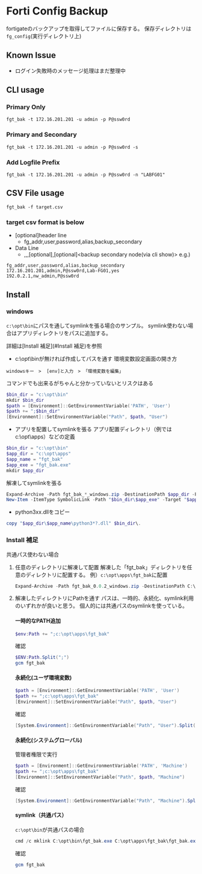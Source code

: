 # Forti Config Backup
fortigateのバックアップを取得してファイルに保存する。
保存ディレクトリは`fg_config`(実行ディレクトリ上)

## Known Issue
* ログイン失敗時のメッセージ処理はまだ整理中

## CLI usage
### Primary Only
```
fgt_bak -t 172.16.201.201 -u admin -p P@ssw0rd
```

### Primary and Secondary
```
fgt_bak -t 172.16.201.201 -u admin -p P@ssw0rd -s
```

### Add Logfile Prefix
```
fgt_bak -t 172.16.201.201 -u admin -p P@ssw0rd -n "LABFG01"
```

## CSV File usage
```
fgt_bak -f target.csv
```

### target csv format is below
* [optional]header line
    - fg_addr,user,password,alias,backup_secondary
* Data Line
    - <fortigate addr>,<username>,<passwod>,[optional]<logfile prefix>,[optional]<backup secondary node(via cli show)>
e.g.)
```csv
fg_addr,user,password,alias,backup_secondary
172.16.201.201,admin,P@ssw0rd,Lab-FG01,yes
192.0.2.1,nw_admin,P@ssw0rd
```


## Install
### windows
`c:\opt\bin`にパスを通してsymlinkを張る場合のサンプル。
symlink使わない場合はアプリディレクトリをパスに追加する。

詳細は[Install 補足](#Install 補足)を参照

* c:\opt\binが無ければ作成してパスを通す
環境変数設定画面の開き方
```
windowsキー　>  [env]と入力　> 「環境変数を編集」
```

コマンドでも出来るがちゃんと分かっていないとリスクはある
```powershell
$bin_dir = "c:\opt\bin"
mkdir $bin_dir
$path = [Environment]::GetEnvironmentVariable('PATH', 'User')
$path += ";$bin_dir"
[Environment]::SetEnvironmentVariable("Path", $path, "User")
```

* アプリを配置してsymlinkを張る
アプリ配置ディレクトリ（例ではc:\opt\apps）などの定義
```powershell
$bin_dir = "c:\opt\bin"
$app_dir = "c:\opt\apps"
$app_name = "fgt_bak"
$app_exe = "fgt_bak.exe"
mkdir $app_dir
```

解凍してsymlinkを張る
```powershell
Expand-Archive -Path fgt_bak_*_windows.zip -DestinationPath $app_dir -Force
New-Item -ItemType SymbolicLink -Path "$bin_dir\$app_exe" -Target "$app_dir\$app_name\$app_exe"
```

* python3xx.dllをコピー
```powershell
copy "$app_dir\$app_name\python3*?.dll" $bin_dir\.
```

### Install 補足
共通パス使わない場合
1. 任意のディレクトリに解凍して配置
    解凍した「fgt_bak」ディレクトリを任意のディレクトリに配置する。
     例）`c:\opt\apps\fgt_bak`に配置
     ```powershell
     Expand-Archive -Path fgt_bak_0.0.2_windows.zip -DestinationPath C:\opt\apps -Force
     ```

2. 解凍したディレクトリにPathを通す
    パスは、一時的、永続化、symlink利用のいずれかが良いと思う。
    個人的には共通パスのsymlinkを使っている。

    #### 一時的なPATH追加
    ```powershell
    $env:Path += ";c:\opt\apps\fgt_bak"
    ```
    確認
    ```powershell
    $ENV:Path.Split(";")
    gcm fgt_bak
    ```

    #### 永続化(ユーザ環境変数)
    ```powershell
    $path = [Environment]::GetEnvironmentVariable('PATH', 'User')
    $path += ";c:\opt\apps\fgt_bak"
    [Environment]::SetEnvironmentVariable("Path", $path, "User")
    ```
    確認
    ```powershell
    [System.Environment]::GetEnvironmentVariable("Path", "User").Split(";")
    ```
    #### 永続化(システムグローバル)
    管理者権限で実行
    ```powershell
    $path = [Environment]::GetEnvironmentVariable('PATH', 'Machine')
    $path += ";c:\opt\apps\fgt_bak"
    [Environment]::SetEnvironmentVariable("Path", $path, "Machine")
    ```
    確認
    ```powershell
    [System.Environment]::GetEnvironmentVariable("Path", "Machine").Split(";")
    ```

    #### symlink（共通パス）
    `c:\opt\bin`が共通パスの場合
    ```powershell
    cmd /c mklink C:\opt\bin\fgt_bak.exe C:\opt\apps\fgt_bak\fgt_bak.exe
    ```

    確認
    ```powershell
    gcm fgt_bak
    ```
